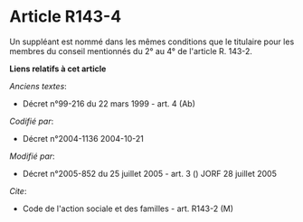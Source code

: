 # Article R143-4

Un suppléant est nommé dans les mêmes conditions que le titulaire pour les membres du conseil mentionnés du 2° au 4° de
l'article R. 143-2.

**Liens relatifs à cet article**

_Anciens textes_:

  - Décret n°99-216 du 22 mars 1999 - art. 4 (Ab)

_Codifié par_:

  - Décret n°2004-1136 2004-10-21

_Modifié par_:

  - Décret n°2005-852 du 25 juillet 2005 - art. 3 () JORF 28 juillet 2005

_Cite_:

  - Code de l'action sociale et des familles - art. R143-2 (M)
